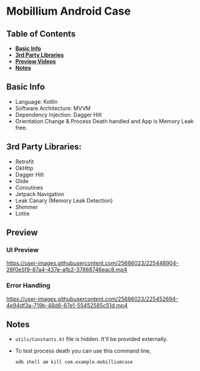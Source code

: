 # Mobillium Android Case

## Table of Contents
* **[Basic Info](#basic-info)**
* **[3rd Party Libraries](#3rd-party-libraries)**
* **[Preview Videos](#preview)**
* **[Notes](#notes)**

## Basic Info

* Language: Kotlin
* Software Architecture: MVVM
* Dependency Injection: Dagger Hilt
* Orientation Change & Process Death handled and App is Memory Leak free.

## 3rd Party Libraries:

* Retrofit
* OkHttp
* Dagger Hilt
* Glide
* Coroutines
* Jetpack Navigation
* Leak Canary (Memory Leak Detection)
* Shimmer
* Lottie

## Preview

### UI Preview

https://user-images.githubusercontent.com/25686023/225448904-26f0e5f9-87a4-437e-afb2-37868746eac8.mp4

### Error Handling

https://user-images.githubusercontent.com/25686023/225452694-4e94df3a-719b-48d6-87e1-55452585c51d.mp4

## Notes

- `utils/Constants.kt` file is hidden. It'll be provided externally.
- To test process death you can use this command line,

    ```shell
    adb shell am kill com.example.mobilliumcase
    ```
